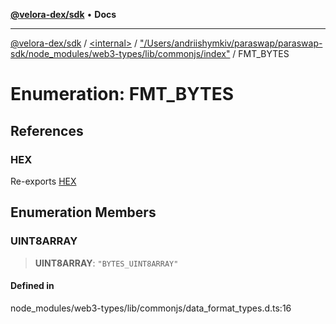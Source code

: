 [**@velora-dex/sdk**](../../../../README.md) • **Docs**

***

[@velora-dex/sdk](../../../../globals.md) / [\<internal\>](../../../README.md) / ["/Users/andriishymkiv/paraswap/paraswap-sdk/node\_modules/web3-types/lib/commonjs/index"](../README.md) / FMT\_BYTES

# Enumeration: FMT\_BYTES

## References

### HEX

Re-exports [HEX](../../../README.md#hex)

## Enumeration Members

### UINT8ARRAY

> **UINT8ARRAY**: `"BYTES_UINT8ARRAY"`

#### Defined in

node\_modules/web3-types/lib/commonjs/data\_format\_types.d.ts:16
